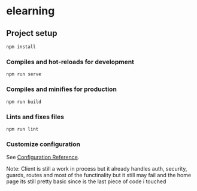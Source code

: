 # elearning

## Project setup

```
npm install
```

### Compiles and hot-reloads for development

```
npm run serve
```

### Compiles and minifies for production

```
npm run build
```

### Lints and fixes files

```
npm run lint
```

### Customize configuration

See [Configuration Reference](https://cli.vuejs.org/config/).

Note: Client is still a work in process but it already handles auth, security, guards, routes and most of the functinality but it still may fail and the home page its still pretty basic since is the last piece of code i touched
